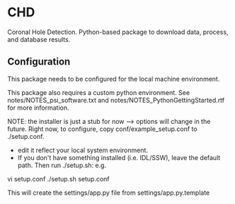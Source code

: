 # CHD
Coronal Hole Detection.  Python-based package to download data, process, and database results.

## Configuration
This package needs to be configured for the local machine environment.

This package also requires a custom python environment.
See notes/NOTES_psi_software.txt and notes/NOTES_PythonGettingStarted.rtf 
for more information.

NOTE: the installer is just a stub for now --> options will change in the future.
Right now, to configure, copy conf/example_setup.conf to ./setup.conf.
- edit it reflect your local system environment.
- If you don't have something installed (i.e. IDL/SSW), leave the default path. 
Then run ./setup.sh: e.g.

vi setup.conf
./setup.sh setup.conf

This will create the settings/app.py file from settings/app.py.template
